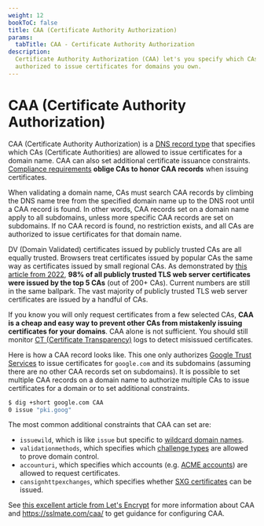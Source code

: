 ```yaml
---
weight: 12
bookToC: false
title: CAA (Certificate Authority Authorization)
params:
  tabTitle: CAA - Certificate Authority Authorization
description:
  Certificate Authority Authorization (CAA) let's you specify which CAs are
  authorized to issue certificates for domains you own.
---
```


# CAA (Certificate Authority Authorization)

CAA (Certificate Authority Authorization) is a
[DNS record type](https://en.wikipedia.org/wiki/List_of_DNS_record_types) that
specifies which CAs (Certificate Authorities) are allowed to issue certificates
for a domain name. CAA can also set additional certificate issuance constraints.
[Compliance requirements](https://github.com/cabforum/servercert/blob/main/docs/BR.md#3228-caa-records)
**oblige CAs to honor CAA records** when issuing certificates.

When validating a domain name, CAs must search CAA records by climbing the DNS
name tree from the specified domain name up to the DNS root until a CAA record
is found. In other words, CAA records set on a domain name apply to all
subdomains, unless more specific CAA records are set on subdomains. If no CAA
record is found, no restriction exists, and all CAs are authorized to issue
certificates for that domain name.

DV (Domain Validated) certificates issued by publicly trusted CAs are all
equally trusted. Browsers treat certificates issued by popular CAs the same way
as certificates issued by small regional CAs. As demonstrated by
[this article from 2022](https://unmitigatedrisk.com/?p=673), **98% of all
publicly trusted TLS web server certificates were issued by the top 5 CAs** (out
of 200+ CAs). Current numbers are still in the same ballpark. The vast majority
of publicly trusted TLS web server certificates are issued by a handful of CAs.

If you know you will only request certificates from a few selected CAs, **CAA is
a cheap and easy way to prevent other CAs from mistakenly issuing certificates
for your domains**. CAA alone is not sufficient. You should still monitor
[CT (Certificate Transparency)](/webpki/ct/) logs to detect misissued
certificates.

Here is how a CAA record looks like. This one only authorizes
[Google Trust Services](https://pki.goog/faq/#caa) to issue certificates for
`google.com` and its subdomains (assuming there are no other CAA records set on
subdomains). It is possible to set multiple CAA records on a domain name to
authorize multiple CAs to issue certificates for a domain or to set additional
constraints.

```bash
$ dig +short google.com CAA
0 issue "pki.goog"
```

The most common additional constraints that CAA can set are:

- `issuewild`, which is like `issue` but specific to
  [wildcard domain names](https://www.keyfactor.com/blog/what-is-a-wildcard-certificate/).
- `validationmethods`, which specifies which
  [challenge types](/acme/challenges/) are allowed to prove domain control.
- `accounturi`, which specifies which accounts (e.g.
  [ACME accounts](/acme/overview/#account)) are allowed to request certificates.
- `cansignhttpexchanges`, which specifies whether
  [SXG certificates](https://wicg.github.io/webpackage/draft-yasskin-http-origin-signed-responses.html)
  can be issued.

See
[this excellent article from Let's Encrypt](https://letsencrypt.org/docs/caa/)
for more information about CAA and https://sslmate.com/caa/ to get guidance for
configuring CAA.
